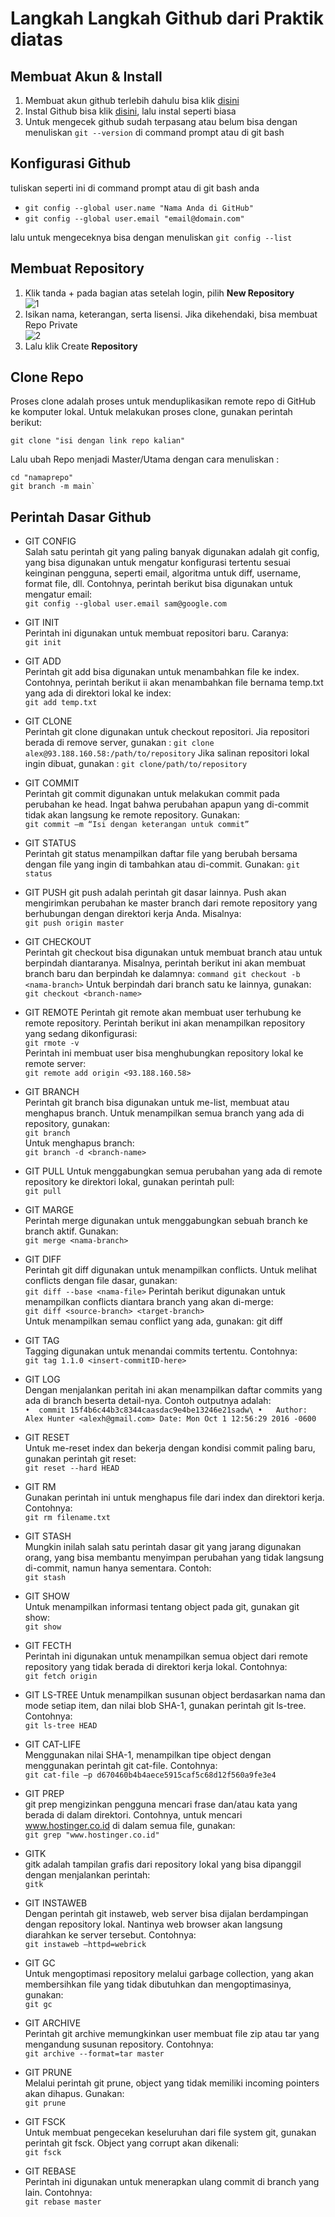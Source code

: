 # Langkah Langkah Github dari Praktik diatas

## Membuat Akun & Install
1. Membuat akun github terlebih dahulu bisa klik [disini](https://www.google.com/url?sa=t&rct=j&q=&esrc=s&source=web&cd=&cad=rja&uact=8&ved=2ahUKEwj7hZaIu63zAhXE8HMBHZEgChUQFnoECAsQAQ&url=https%3A%2F%2Fgithub.com%2Fsignup&usg=AOvVaw0a6qEmIZVdziwPUb-hFApr)
2. Instal Github bisa klik [disini](https://git-scm.com/downloads), lalu instal seperti biasa
3. Untuk mengecek github sudah terpasang atau belum bisa dengan menuliskan `git --version` di command prompt atau di git bash

## Konfigurasi Github
tuliskan seperti ini di command prompt atau di git bash anda

* `git config --global user.name "Nama Anda di GitHub"`
* `git config --global user.email "email@domain.com"`

lalu untuk mengeceknya bisa dengan menuliskan    `git config --list`

## Membuat Repository
1. Klik tanda + pada bagian atas setelah login, pilih **New Repository**\
![1](/img/1.png)
2. Isikan nama, keterangan, serta lisensi. Jika dikehendaki, bisa membuat Repo Private\
![2](/img/1.2.png)
3. Lalu klik Create **Repository**

## Clone Repo
Proses clone adalah proses untuk menduplikasikan remote repo di GitHub ke komputer lokal. Untuk melakukan proses clone, gunakan perintah berikut:

`git clone "isi dengan link repo kalian"`

Lalu ubah Repo menjadi Master/Utama dengan cara menuliskan :
```
cd "namaprepo"
git branch -m main`
```
## Perintah Dasar Github
* GIT CONFIG\
Salah satu perintah git yang paling banyak digunakan adalah git config, yang bisa digunakan untuk mengatur konfigurasi tertentu sesuai keinginan pengguna, seperti email, algoritma untuk diff, username, format file, dll. Contohnya, perintah berikut bisa digunakan untuk mengatur email:\
`git config --global user.email sam@google.com`

* GIT INIT\
Perintah ini digunakan untuk membuat repositori baru. Caranya:\
`git init`

* GIT ADD\
Perintah git add bisa digunakan untuk menambahkan file ke index. Contohnya, perintah berikut ii akan menambahkan file bernama temp.txt yang ada di direktori lokal ke index:\
`git add temp.txt`

* GIT CLONE\
Perintah git clone digunakan untuk checkout repositori. Jia repositori berada di remove server, gunakan : `git clone alex@93.188.160.58:/path/to/repository`
Jika salinan repositori lokal ingin dibuat, gunakan : `git clone/path/to/repository` 

* GIT COMMIT\
Perintah git commit digunakan untuk melakukan commit pada perubahan ke head. Ingat bahwa perubahan apapun yang di-commit tidak akan langsung ke remote repository. Gunakan:\
`git commit –m “Isi dengan keterangan untuk commit”`

* GIT STATUS\
Perintah git status menampilkan daftar file yang berubah bersama dengan file yang ingin di tambahkan atau di-commit. Gunakan: `git status`

* GIT PUSH
git push adalah perintah git dasar lainnya. Push akan mengirimkan perubahan ke master branch dari remote repository yang berhubungan dengan direktori kerja Anda. Misalnya:\
`git push origin master`

* GIT CHECKOUT\
Perintah git checkout bisa digunakan untuk membuat branch atau untuk berpindah diantaranya. Misalnya, perintah berikut ini akan membuat branch baru dan berpindah ke dalamnya: `command git checkout -b <nama-branch>`
Untuk berpindah dari branch satu ke lainnya, gunakan: \
`git checkout <branch-name>`

* GIT REMOTE
Perintah git remote akan membuat user terhubung ke remote repository. Perintah berikut ini akan menampilkan repository yang sedang dikonfigurasi:\
`git rmote -v` \
Perintah ini membuat user bisa menghubungkan repository lokal ke remote server:\
`git remote add origin <93.188.160.58>`

* GIT BRANCH\
Perintah git branch bisa digunakan untuk me-list, membuat atau menghapus branch. Untuk menampilkan semua branch yang ada di repository, gunakan:\
`git branch` \
Untuk menghapus branch: \
`git branch -d <branch-name>`

* GIT PULL
Untuk menggabungkan semua perubahan yang ada di remote repository ke direktori lokal, gunakan perintah pull: \
`git pull`

* GIT MARGE\
Perintah merge digunakan untuk menggabungkan sebuah branch ke branch aktif. Gunakan:\
`git merge <nama-branch>`

* GIT DIFF\
Perintah git diff digunakan untuk menampilkan conflicts. Untuk melihat conflicts dengan file dasar, gunakan:\
`git diff --base <nama-file>`
Perintah berikut digunakan untuk menampilkan conflicts diantara branch yang akan di-merge:\
`git diff <source-branch> <target-branch>`\
Untuk menampilkan semau conflict yang ada, gunakan:
git diff
* GIT TAG \
Tagging digunakan untuk menandai commits tertentu. Contohnya: \
`git tag 1.1.0 <insert-commitID-here>`

* GIT LOG\
Dengan menjalankan peritah ini akan menampilkan daftar commits yang ada di branch beserta detail-nya. Contoh outputnya adalah:\
`•	commit 15f4b6c44b3c8344caasdac9e4be13246e21sadw\
•	Author: Alex Hunter <alexh@gmail.com>
Date: Mon Oct 1 12:56:29 2016 -0600`
* GIT RESET\
Untuk me-reset index dan bekerja dengan kondisi commit paling baru, gunakan perintah git reset:\
`git reset --hard HEAD`

* GIT RM\
Gunakan perintah ini untuk menghapus file dari index dan direktori kerja. Contohnya:\
`git rm filename.txt`

* GIT STASH\
Mungkin inilah salah satu perintah dasar git yang jarang digunakan orang, yang bisa membantu menyimpan perubahan yang tidak langsung di-commit, namun hanya sementara. Contoh:\
`git stash`

* GIT SHOW\
Untuk menampilkan informasi tentang object pada git, gunakan git show:\
`git show`

* GIT FECTH\
Perintah ini digunakan untuk menampilkan semua object dari remote repository yang tidak berada di direktori kerja lokal. Contohnya:\
`git fetch origin`

* GIT LS-TREE
Untuk menampilkan susunan object berdasarkan nama dan mode setiap item, dan nilai blob SHA-1, gunakan perintah git ls-tree. Contohnya:\
`git ls-tree HEAD`

* GIT CAT-LIFE\
Menggunakan nilai SHA-1, menampilkan tipe object dengan menggunakan perintah git cat-file. Contohnya:\
`git cat-file –p d670460b4b4aece5915caf5c68d12f560a9fe3e4`

* GIT PREP\
git prep mengizinkan pengguna mencari frase dan/atau kata yang berada di dalam direktori. Contohnya, untuk mencari www.hostinger.co.id di dalam semua file, gunakan:\
`git grep "www.hostinger.co.id"`

* GITK\
gitk adalah tampilan grafis dari repository lokal yang bisa dipanggil dengan menjalankan perintah:\
`gitk`

* GIT INSTAWEB\
Dengan perintah git instaweb, web server bisa dijalan berdampingan dengan repository lokal. Nantinya web browser akan langsung diarahkan ke server tersebut. Contohnya:\
`git instaweb –httpd=webrick`

* GIT GC\
Untuk mengoptimasi repository melalui garbage collection, yang akan membersihkan file yang tidak dibutuhkan dan mengoptimasinya, gunakan:\
`git gc`

* GIT ARCHIVE\
Perintah git archive memungkinkan user membuat file zip atau tar yang mengandung susunan repository. Contohnya:\
`git archive --format=tar master`

* GIT PRUNE\
Melalui perintah git prune, object yang tidak memiliki incoming pointers akan dihapus. Gunakan:\
`git prune`

* GIT FSCK\
Untuk membuat pengecekan keseluruhan dari file system git, gunakan perintah git fsck. Object yang corrupt akan dikenali:\
`git fsck`

* GIT REBASE\
Perintah ini digunakan untuk menerapkan ulang commit di branch yang lain. Contohnya:\
`git rebase master`